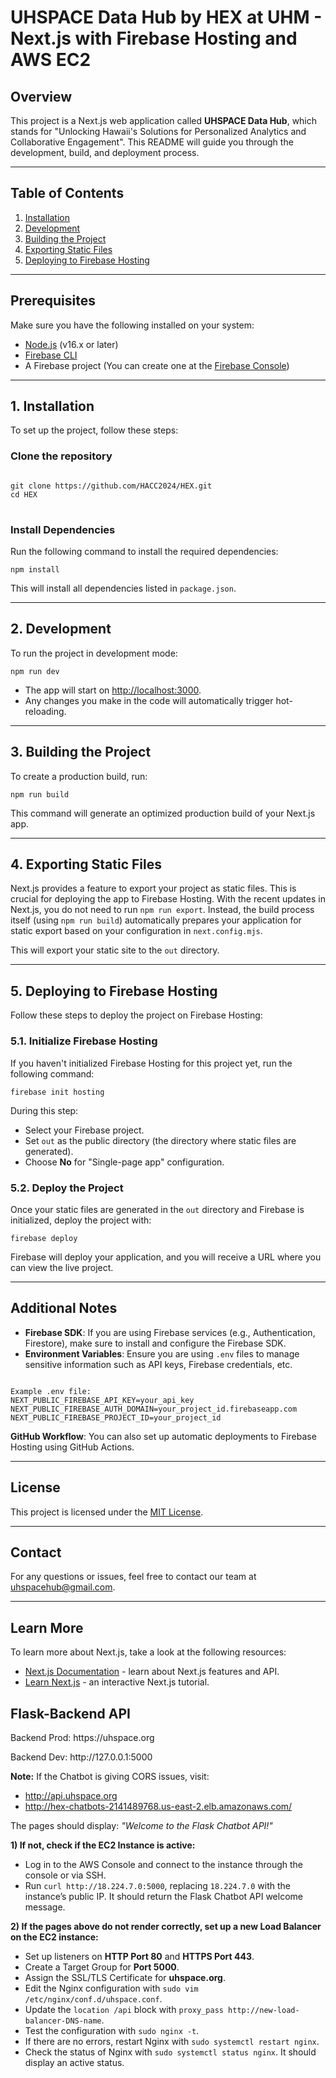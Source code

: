 <h1>UHSPACE Data Hub by HEX at UHM - Next.js with Firebase Hosting and AWS EC2</h1>

<h2>Overview</h2>
<p>This project is a Next.js web application called <strong>UHSPACE Data Hub</strong>, which stands for "Unlocking Hawaii's Solutions for Personalized Analytics and Collaborative Engagement". This README will guide you through the development, build, and deployment process.</p>

<hr />

<h2>Table of Contents</h2>
<ol>
  <li><a href="#installation">Installation</a></li>
  <li><a href="#development">Development</a></li>
  <li><a href="#building-the-project">Building the Project</a></li>
  <li><a href="#exporting-static-files">Exporting Static Files</a></li>
  <li><a href="#deploying-to-firebase-hosting">Deploying to Firebase Hosting</a></li>
</ol>

<hr />

<h2 id="prerequisites">Prerequisites</h2>
<p>Make sure you have the following installed on your system:</p>
<ul>
  <li><a href="https://nodejs.org/en/">Node.js</a> (v16.x or later)</li>
  <li><a href="https://firebase.google.com/docs/cli">Firebase CLI</a></li>
  <li>A Firebase project (You can create one at the <a href="https://console.firebase.google.com/">Firebase Console</a>)</li>
</ul>

<hr />

<h2 id="installation">1. Installation</h2>
<p>To set up the project, follow these steps:</p>

<h3>Clone the repository</h3>
<pre>
<code>
git clone https://github.com/HACC2024/HEX.git
cd HEX
</code>
</pre>

<h3>Install Dependencies</h3>
<p>Run the following command to install the required dependencies:</p>

<pre><code>npm install</code></pre>

<p>This will install all dependencies listed in <code>package.json</code>.</p>

<hr />

<h2 id="development">2. Development</h2>
<p>To run the project in development mode:</p>

<pre><code>npm run dev</code></pre>

<ul>
  <li>The app will start on <a href="http://localhost:3000" target="_blank">http://localhost:3000</a>.</li>
  <li>Any changes you make in the code will automatically trigger hot-reloading.</li>
</ul>

<hr />

<h2 id="building-the-project">3. Building the Project</h2>
<p>To create a production build, run:</p>

<pre><code>npm run build</code></pre>

<p>This command will generate an optimized production build of your Next.js app.</p>

<hr />

<h2 id="exporting-static-files">4. Exporting Static Files</h2>
<p>Next.js provides a feature to export your project as static files. This is crucial for deploying the app to Firebase Hosting. With the recent updates in Next.js, you do not need to run <code>npm run export</code>. Instead, the build process itself (using <code>npm run build</code>) automatically prepares your application for static export based on your configuration in <code>next.config.mjs</code>.</p>

<p>This will export your static site to the <code>out</code> directory.</p>

<hr />

<h2 id="deploying-to-firebase-hosting">5. Deploying to Firebase Hosting</h2>
<p>Follow these steps to deploy the project on Firebase Hosting:</p>

<h3>5.1. Initialize Firebase Hosting</h3>
<p>If you haven't initialized Firebase Hosting for this project yet, run the following command:</p>

<pre><code>firebase init hosting</code></pre>

<p>During this step:</p>
<ul>
  <li>Select your Firebase project.</li>
  <li>Set <code>out</code> as the public directory (the directory where static files are generated).</li>
  <li>Choose <strong>No</strong> for "Single-page app" configuration.</li>
</ul>

<h3>5.2. Deploy the Project</h3>
<p>Once your static files are generated in the <code>out</code> directory and Firebase is initialized, deploy the project with:</p>

<pre><code>firebase deploy</code></pre>

<p>Firebase will deploy your application, and you will receive a URL where you can view the live project.</p>

<hr />

<h2>Additional Notes</h2>
<ul>
  <li><strong>Firebase SDK</strong>: If you are using Firebase services (e.g., Authentication, Firestore), make sure to install and configure the Firebase SDK.</li>
  <li><strong>Environment Variables</strong>: Ensure you are using <code>.env</code> files to manage sensitive information such as API keys, Firebase credentials, etc.</li>
</ul>

<pre><code>
Example .env file:
NEXT_PUBLIC_FIREBASE_API_KEY=your_api_key
NEXT_PUBLIC_FIREBASE_AUTH_DOMAIN=your_project_id.firebaseapp.com
NEXT_PUBLIC_FIREBASE_PROJECT_ID=your_project_id
</code></pre>

<p><strong>GitHub Workflow</strong>: You can also set up automatic deployments to Firebase Hosting using GitHub Actions.</p>

<hr />

<h2>License</h2>
<p>This project is licensed under the <a href="./LICENSE">MIT License</a>.</p>

<hr />

<h2>Contact</h2>
<p>For any questions or issues, feel free to contact our team at <a href="mailto:your-email@example.com">uhspacehub@gmail.com</a>.</p>

<hr />

## Learn More

To learn more about Next.js, take a look at the following resources:

- [Next.js Documentation](https://nextjs.org/docs) - learn about Next.js features and API.
- [Learn Next.js](https://nextjs.org/learn) - an interactive Next.js tutorial.

<h2>Flask-Backend API</h2>

<p>Backend Prod: https://uhspace.org</p>
<p>Backend Dev: http://127.0.0.1:5000</p>

<p><strong>Note:</strong> If the Chatbot is giving CORS issues, visit:</p>
<ul>
    <li><a href="http://api.uhspace.org" target="_blank">http://api.uhspace.org</a></li>
    <li><a href="http://hex-chatbots-2141489768.us-east-2.elb.amazonaws.com/" target="_blank">http://hex-chatbots-2141489768.us-east-2.elb.amazonaws.com/</a></li>
</ul>
<p>The pages should display: <em>"Welcome to the Flask Chatbot API!"</em></p>

<p><strong>1) If not, check if the EC2 Instance is active:</strong></p>
<ul>
    <li>Log in to the AWS Console and connect to the instance through the console or via SSH.</li>
    <li>Run <code>curl http://18.224.7.0:5000</code>, replacing <code>18.224.7.0</code> with the instance’s public IP. It should return the Flask Chatbot API welcome message.</li>
</ul>

<p><strong>2) If the pages above do not render correctly, set up a new Load Balancer on the EC2 instance:</strong></p>
<ul>
    <li>Set up listeners on <strong>HTTP Port 80</strong> and <strong>HTTPS Port 443</strong>.</li>
    <li>Create a Target Group for <strong>Port 5000</strong>.</li>
    <li>Assign the SSL/TLS Certificate for <strong>uhspace.org</strong>.</li>
    <li>Edit the Nginx configuration with <code>sudo vim /etc/nginx/conf.d/uhspace.conf</code>.</li>
    <li>Update the <code>location /api</code> block with <code>proxy_pass http://new-load-balancer-DNS-name</code>.</li>
    <li>Test the configuration with <code>sudo nginx -t</code>.</li>
    <li>If there are no errors, restart Nginx with <code>sudo systemctl restart nginx</code>.</li>
    <li>Check the status of Nginx with <code>sudo systemctl status nginx</code>. It should display an active status.</li>
</ul>


